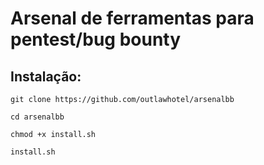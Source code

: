 <h1>Arsenal de ferramentas para pentest/bug bounty</h1>

## Instalação:

`git clone https://github.com/outlawhotel/arsenalbb`

`cd arsenalbb`

`chmod +x install.sh`

`install.sh`
